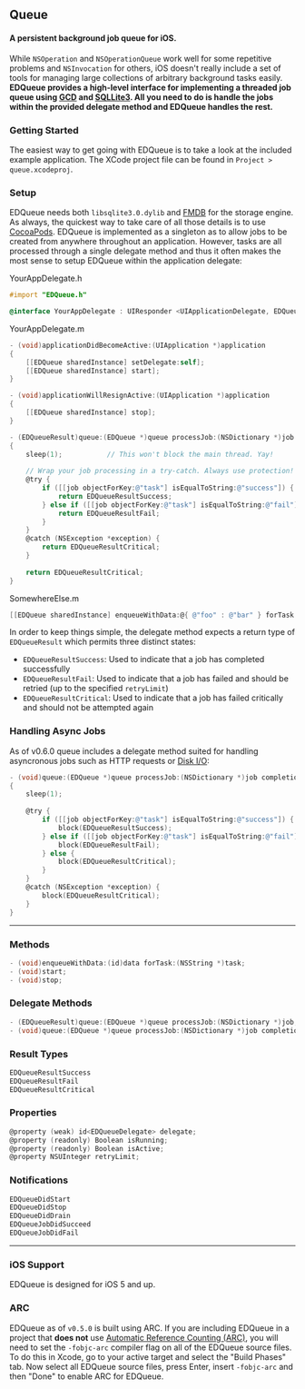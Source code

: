 ## Queue
#### A persistent background job queue for iOS.

While `NSOperation` and `NSOperationQueue` work well for some repetitive problems and `NSInvocation` for others, iOS doesn't really include a set of tools for managing large collections of arbitrary background tasks easily. **EDQueue provides a high-level interface for implementing a threaded job queue using [GCD](http://developer.apple.com/library/ios/#documentation/Performance/Reference/GCD_libdispatch_Ref/Reference/reference.html) and [SQLLite3](http://www.sqlite.org/). All you need to do is handle the jobs within the provided delegate method and EDQueue handles the rest.**

### Getting Started
The easiest way to get going with EDQueue is to take a look at the included example application. The XCode project file can be found in `Project > queue.xcodeproj`.

### Setup
EDQueue needs both `libsqlite3.0.dylib` and [FMDB](https://github.com/ccgus/fmdb) for the storage engine. As always, the quickest way to take care of all those details is to use [CocoaPods](http://cocoapods.org/). EDQueue is implemented as a singleton as to allow jobs to be created from anywhere throughout an application. However, tasks are all processed through a single delegate method and thus it often makes the most sense to setup EDQueue within the application delegate:

YourAppDelegate.h
```objective-c
#import "EDQueue.h"
```
```objective-c
@interface YourAppDelegate : UIResponder <UIApplicationDelegate, EDQueueDelegate>
```

YourAppDelegate.m
```objective-c
- (void)applicationDidBecomeActive:(UIApplication *)application
{
    [[EDQueue sharedInstance] setDelegate:self];
    [[EDQueue sharedInstance] start];
}

- (void)applicationWillResignActive:(UIApplication *)application
{
    [[EDQueue sharedInstance] stop];
}

- (EDQueueResult)queue:(EDQueue *)queue processJob:(NSDictionary *)job
{
    sleep(1);           // This won't block the main thread. Yay!
    
    // Wrap your job processing in a try-catch. Always use protection!
    @try {
        if ([[job objectForKey:@"task"] isEqualToString:@"success"]) {
            return EDQueueResultSuccess;
        } else if ([[job objectForKey:@"task"] isEqualToString:@"fail"]) {
            return EDQueueResultFail;
        }
    }
    @catch (NSException *exception) {
        return EDQueueResultCritical;
    }
    
    return EDQueueResultCritical;
}
```

SomewhereElse.m
```objective-c
[[EDQueue sharedInstance] enqueueWithData:@{ @"foo" : @"bar" } forTask:@"nyancat"];
```

In order to keep things simple, the delegate method expects a return type of `EDQueueResult` which permits three distinct states:
- `EDQueueResultSuccess`: Used to indicate that a job has completed successfully
- `EDQueueResultFail`: Used to indicate that a job has failed and should be retried (up to the specified `retryLimit`)
- `EDQueueResultCritical`: Used to indicate that a job has failed critically and should not be attempted again

### Handling Async Jobs
As of v0.6.0 queue includes a delegate method suited for handling asyncronous jobs such as HTTP requests or [Disk I/O](https://github.com/thisandagain/storage):

```objective-c
- (void)queue:(EDQueue *)queue processJob:(NSDictionary *)job completion:(void (^)(EDQueueResult))block
{
    sleep(1);
    
    @try {
        if ([[job objectForKey:@"task"] isEqualToString:@"success"]) {
            block(EDQueueResultSuccess);
        } else if ([[job objectForKey:@"task"] isEqualToString:@"fail"]) {
            block(EDQueueResultFail);
        } else {
            block(EDQueueResultCritical);
        }
    }
    @catch (NSException *exception) {
        block(EDQueueResultCritical);
    }
}
```

---

### Methods
```objective-c
- (void)enqueueWithData:(id)data forTask:(NSString *)task;
- (void)start;
- (void)stop;
```

### Delegate Methods
```objective-c
- (EDQueueResult)queue:(EDQueue *)queue processJob:(NSDictionary *)job;
- (void)queue:(EDQueue *)queue processJob:(NSDictionary *)job completion:(void (^)(EDQueueResult result))block;
```

### Result Types
```objective-c
EDQueueResultSuccess
EDQueueResultFail
EDQueueResultCritical
```

### Properties
```objective-c
@property (weak) id<EDQueueDelegate> delegate;
@property (readonly) Boolean isRunning;
@property (readonly) Boolean isActive;
@property NSUInteger retryLimit;
```

### Notifications
```objective-c
EDQueueDidStart
EDQueueDidStop
EDQueueDidDrain
EDQueueJobDidSucceed
EDQueueJobDidFail
```

---

### iOS Support
EDQueue is designed for iOS 5 and up.

### ARC
EDQueue as of `v0.5.0` is built using ARC. If you are including EDQueue in a project that **does not** use [Automatic Reference Counting (ARC)](http://developer.apple.com/library/ios/#releasenotes/ObjectiveC/RN-TransitioningToARC/Introduction/Introduction.html), you will need to set the `-fobjc-arc` compiler flag on all of the EDQueue source files. To do this in Xcode, go to your active target and select the "Build Phases" tab. Now select all EDQueue source files, press Enter, insert `-fobjc-arc` and then "Done" to enable ARC for EDQueue.
